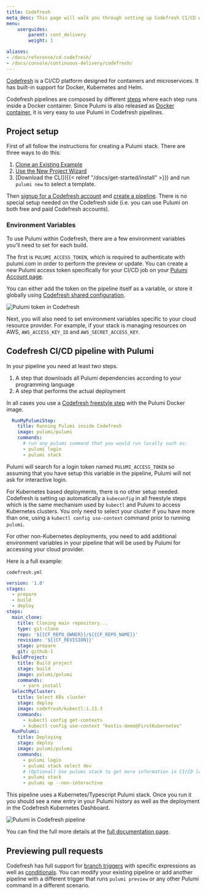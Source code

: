 ```yaml
---
title: Codefresh
meta_desc: This page will walk you through setting up Codefresh CI/CD with a Pulumi program.
menu:
    userguides:
        parent: cont_delivery
        weight: 1

aliases:
- /docs/reference/cd-codefresh/
- /docs/console/continuous-delivery/codefresh/
---
```


[Codefresh](https://codefresh.io) is a CI/CD platform designed for containers and microservices. It has built-in support for Docker, Kubernetes and Helm.

Codefresh pipelines are composed by different [steps](https://codefresh.io/docs/docs/codefresh-yaml/steps/) where each step runs inside a Docker container.
Since Pulumi is also released as [Docker container](https://hub.docker.com/r/pulumi/pulumi), it is very easy to use Pulumi in Codefresh pipelines.

## Project setup

First of all follow the instructions for creating a Pulumi stack. There are three ways to do this:

1. [Clone an Existing Example](https://github.com/pulumi/examples)
2. [Use the New Project Wizard](https://app.pulumi.com/site/new-project)
3. [Download the CLI]({{< relref "/docs/get-started/install" >}}) and run `pulumi new` to select a template.

Then [signup for a Codefresh account](https://codefresh.io/docs/docs/getting-started/create-a-codefresh-account/) and [create a pipeline](https://codefresh.io/docs/docs/configure-ci-cd-pipeline/pipelines/). There is no special setup needed on the Codefresh side (i.e. you can use Pulumi on both free and paid Codefresh accounts).

### Environment Variables

To use Pulumi within Codefresh, there are a few environment variables you'll need to set for each
build.

The first is `PULUMI_ACCESS_TOKEN`, which is required to authenticate with pulumi.com in order to
perform the preview or update. You can create a new Pulumi access token specifically for your
CI/CD job on your [Pulumi Account page](https://app.pulumi.com/account/tokens).

You can either add the token on the pipeline itself as a variable, or store it globally using [Codefresh shared configuration](https://codefresh.io/docs/docs/configure-ci-cd-pipeline/shared-configuration/).

![Pulumi token in Codefresh](/images/docs/reference/codefresh/codefresh-pulumi-token.png)

Next, you will also need to set environment variables specific to your cloud resource provider.
For example, if your stack is managing resources on AWS, `AWS_ACCESS_KEY_ID` and
`AWS_SECRET_ACCESS_KEY`.

## Codefresh CI/CD pipeline with Pulumi

In your pipeline you need at least two steps.

1. A step that downloads all Pulumi dependencies according to your programming language
1. A step that performs the actual deployment

In all cases you use a [Codefresh freestyle step](https://codefresh.io/docs/docs/codefresh-yaml/steps/freestyle/) with the Pulumi Docker image.

```yaml
  RunMyPulumiStep:
    title: Running Pulumi inside Codefresh
    image: pulumi/pulumi
    commands:
      # run any pulumi command that you would run locally such as:
      - pulumi login
      - pulumi stack
```

Pulumi will search for a login token named `PULUMI_ACCESS_TOKEN` so assuming that you have setup this variable in the pipeline, Pulumi will not ask for interactive login.

For Kubernetes based deployments, there is no other setup needed. Codefresh is setting up automatically a `kubeconfig` in all freestyle steps which is the same mechanism used by `kubectl` and Pulumi to access Kubernetes clusters. You only need to select your cluster if you have more than one, using a `kubectl config use-context` command prior to running `pulumi`.

For other non-Kubernetes deployments, you need to add additional environment variables in your pipeline that will be used by Pulumi for accessing your cloud provider.

Here is a full example:

 `codefresh.yml`

```yaml
version: '1.0'
stages:
  - prepare
  - build
  - deploy
steps:
  main_clone:
    title: Cloning main repository...
    type: git-clone
    repo: '${{CF_REPO_OWNER}}/${{CF_REPO_NAME}}'
    revision: '${{CF_REVISION}}'
    stage: prepare
    git: github-1
  BuildProject:
    title: Build project
    stage: build
    image: pulumi/pulumi
    commands:
      - yarn install
  SelectMyCluster:
    title: Select K8s cluster
    stage: deploy
    image: codefresh/kubectl:1.13.3
    commands:
      - kubectl config get-contexts
      - kubectl config use-context "kostis-demo@FirstKubernetes"
  RunPulumi:
    title: Deploying
    stage: deploy
    image: pulumi/pulumi
    commands:
      - pulumi login
      - pulumi stack select dev
      # (Optional) Use pulumi stack to get more information in CI/CD logs about the current stack
      - pulumi stack
      - pulumi up --non-interactive
```

This pipeline uses a Kubernetes/Typescript Pulumi stack. Once you run it you should see a new entry in your Pulumi history as well as the deployment in the Codefresh Kubernetes Dashboard.

![Pulumi in Codefresh pipeline](/images/docs/reference/codefresh/pulumi-pipeline.png)

You can find the full more details at the [full documentation page](https://codefresh.io/docs/docs/yaml-examples/examples/pulumi/).

## Previewing pull requests

Codefresh has full support for [branch triggers](https://codefresh.io/docs/docs/configure-ci-cd-pipeline/triggers/git-triggers/) with specific expressions as well as [conditionals](https://codefresh.io/docs/docs/codefresh-yaml/conditional-execution-of-steps/).
You can modify your existing pipeline or add another pipeline with a different trigger that runs `pulumi preview` or any other Pulumi command
in a different scenario.
